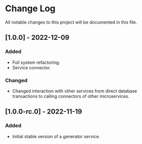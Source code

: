 # Change Log

All notable changes to this project will be documented in this file.

## [1.0.0] - 2022-12-09
 
### Added
- Full system refactoring.
- Service connector.

### Changed
- Changed interaction with other services from direct database transactions to calling connectors of other microservices. 

## [1.0.0-rc.0] - 2022-11-19 

### Added
- Initial stable version of a generator service.
